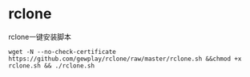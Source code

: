 # rclone
rclone一键安装脚本
```
wget -N --no-check-certificate https://github.com/gewplay/rclone/raw/master/rclone.sh &&chmod +x rclone.sh && ./rclone.sh
```
